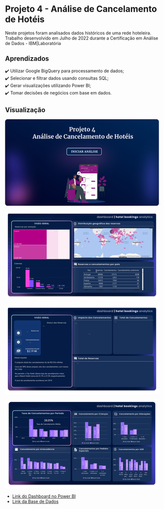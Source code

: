 
# Projeto 4 - Análise de Cancelamento de Hotéis

Neste projetos foram analisados dados históricos de uma rede hoteleira. Trabalho desenvolvido em Julho de 2022 durante a Certificação em Análise de Dados - IBM|Laboratória


## Aprendizados
✔️ Utilizar Google BigQuery para processamento de dados;<br>
✔️ Selecionar e filtrar dados usando consultas SQL;<br>
✔️ Gerar visualizações utilizando Power BI;<br>
✔️ Tomar decisões de negócios com base em dados.

## Visualização

![Dashboard Screenshot](https://github.com/Anacaloi/certificacao-ibm-laboratoria/blob/main/p4-turismo/img/capa-dash.svg)


![Dashboard p1](https://github.com/Anacaloi/certificacao-ibm-laboratoria/blob/main/p4-turismo/img/2.jpg)


![Dashboard p2](https://github.com/Anacaloi/certificacao-ibm-laboratoria/blob/main/p4-turismo/img/3.jpg)


![Dashboard p3](https://github.com/Anacaloi/certificacao-ibm-laboratoria/blob/main/p4-turismo/img/4.jpg)

 - [Link do Dashboard no Power BI](https://app.powerbi.com/view?r=eyJrIjoiMjYwYTEyMzYtZjBkNC00Y2M4LTk1OGYtMjZlYjQ1YTdjY2ZmIiwidCI6Ijc4MjkyODFjLTE2MWItNDcyZi04NzFkLWQyNzY2NjhlYWUwZSJ9&pageName=ReportSection)
 - [Link da Base de Dados](https://www.kaggle.com/datasets/datacertlaboratoria/projeto-4)
 
